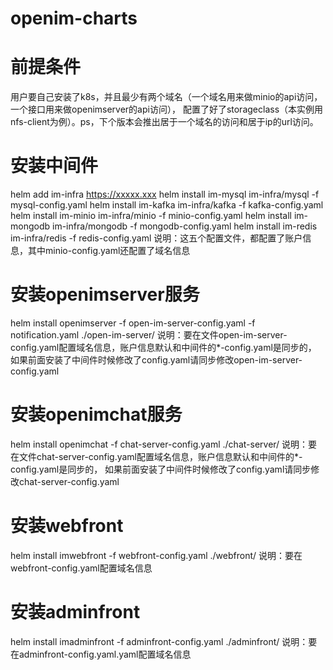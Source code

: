 # openim-charts

# 前提条件
用户要自己安装了k8s，并且最少有两个域名（一个域名用来做minio的api访问，一个接口用来做openimserver的api访问），
配置了好了storageclass（本实例用nfs-client为例）。ps，下个版本会推出居于一个域名的访问和居于ip的url访问。

# 安装中间件
helm add im-infra https://xxxxx.xxx
helm install im-mysql im-infra/mysql -f mysql-config.yaml
helm install im-kafka im-infra/kafka -f kafka-config.yaml
helm install im-minio im-infra/minio -f minio-config.yaml
helm install im-mongodb im-infra/mongodb -f mongodb-config.yaml
helm install im-redis im-infra/redis -f redis-config.yaml
说明：这五个配置文件，都配置了账户信息，其中minio-config.yaml还配置了域名信息

# 安装openimserver服务
helm install openimserver -f open-im-server-config.yaml -f notification.yaml ./open-im-server/
说明：要在文件open-im-server-config.yaml配置域名信息，账户信息默认和中间件的*-config.yaml是同步的，
如果前面安装了中间件时候修改了config.yaml请同步修改open-im-server-config.yaml

# 安装openimchat服务
helm install openimchat -f chat-server-config.yaml ./chat-server/
说明：要在文件chat-server-config.yaml配置域名信息，账户信息默认和中间件的*-config.yaml是同步的，
如果前面安装了中间件时候修改了config.yaml请同步修改chat-server-config.yaml

# 安装webfront
helm install imwebfront -f webfront-config.yaml ./webfront/
说明：要在webfront-config.yaml配置域名信息

# 安装adminfront
helm install imadminfront -f adminfront-config.yaml ./adminfront/
说明：要在adminfront-config.yaml.yaml配置域名信息